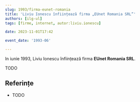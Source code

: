 ```yaml
---
slug: 1993/firma-eunet-romania
title: 'Liviu Ionescu înființează firma „EUnet Romania SRL”'
authors: [ilg-ul]
tags: [firme, internet, autor:liviu.ionescu]

date: 2023-11-01T17:42

event_date: '1993-06'

---
```


In iunie 1993, Liviu Ionescu înființează firma **EUnet Romania SRL**.

<!-- truncate -->

TODO

## Referințe

- TODO
